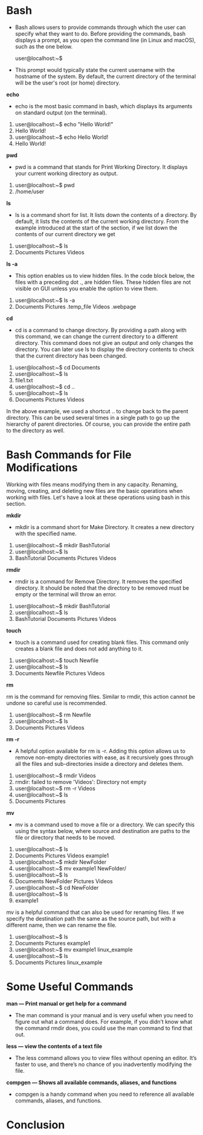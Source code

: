 <!-- bash commands cheatsheet -->

# Bash
- Bash allows users to provide commands through which the user can specify what they want to do. Before providing the commands, bash displays a prompt, as you open the command line (in Linux and macOS), such as the one below.

    user@localhost:~$

- This prompt would typically state the current username with the hostname of the system. By default, the current directory of the terminal will be the user's root (or home) directory.

**echo**
- echo is the most basic command in bash, which displays its arguments on standard output (on the terminal).
1. user@localhost:~$ echo "Hello World!"
2. Hello World!
3. user@localhost:~$ echo Hello World!
4. Hello World!

**pwd**
- pwd is a command that stands for Print Working Directory. It displays your current working directory as output.
1. user@localhost:~$ pwd
2. /home/user

**ls**
- ls is a command short for list. It lists down the contents of a directory. By default, it lists the contents of the current working directory. From the example introduced at the start of the section, if we list down the contents of our current directory we get
1. user@localhost:~$ ls
2. Documents Pictures Videos

**ls -a**
- This option enables us to view hidden files. In the code block below, the files with a preceding dot ., are hidden files. These hidden files are not visible on GUI unless you enable the option to view them.
1. user@localhost:~$ ls -a
2. Documents Pictures .temp_file Videos .webpage

**cd**
- cd is a command to change directory. By providing a path along with this command, we can change the current directory to a different directory. This command does not give an output and only changes the directory. You can later use ls to display the directory contents to check that the current directory has been changed.
1. user@localhost:~$ cd Documents
2. user@localhost:~$ ls
3. file1.txt 
4. user@localhost:~$ cd ..
5. user@localhost:~$ ls
6. Documents Pictures Videos

In the above example, we used a shortcut .. to change back to the parent directory. This can be used several times in a single path to go up the hierarchy of parent directories. Of course, you can provide the entire path to the directory as well.

# Bash Commands for File Modifications
Working with files means modifying them in any capacity. Renaming, moving, creating, and deleting new files are the basic operations when working with files. Let's have a look at these operations using bash in this section.

**mkdir**
- mkdir is a command short for Make Directory. It creates a new directory with the specified name.

1. user@localhost:~$ mkdir BashTutorial
2. user@localhost:~$ ls
3. BashTutorial Documents Pictures Videos

**rmdir**
- rmdir is a command for Remove Directory. It removes the specified directory. It should be noted that the directory to be removed must be empty or the terminal will throw an error.

1. user@localhost:~$ mkdir BashTutorial
2. user@localhost:~$ ls
3. BashTutorial Documents Pictures Videos

**touch**
- touch is a command used for creating blank files. This command only creates a blank file and does not add anything to it.

1. user@localhost:~$ touch Newfile
2. user@localhost:~$ ls
3. Documents Newfile Pictures Videos

**rm**

rm is the command for removing files. Similar to rmdir, this action cannot be undone so careful use is recommended.

1. user@localhost:~$ rm Newfile
2. user@localhost:~$ ls
3. Documents Pictures Videos

**rm -r**
- A helpful option available for rm is -r. Adding this option allows us to remove non-empty directories with ease, as it recursively goes through all the files and sub-directories inside a directory and deletes them.

1. user@localhost:~$ rmdir Videos
2. rmdir: failed to remove 'Videos': Directory not empty
3. user@localhost:~$ rm -r Videos
4. user@localhost:~$ ls
5. Documents Pictures 

**mv**
- mv is a command used to move a file or a directory. We can specify this using the syntax below, where source and destination are paths to the file or directory that needs to be moved.

1. user@localhost:~$ ls
2. Documents Pictures Videos example1
3. user@localhost:~$ mkdir NewFolder
4. user@localhost:~$ mv example1 NewFolder/
5. user@localhost:~$ ls
6. Documents NewFolder Pictures Videos
7. user@localhost:~$ cd NewFolder
8. user@localhost:~$ ls
9. example1

mv is a helpful command that can also be used for renaming files. If we specify the destination path the same as the source path, but with a different name, then we can rename the file.

1. user@localhost:~$ ls
2. Documents Pictures example1
3. user@localhost:~$ mv example1 linux_example
4. user@localhost:~$ ls
5. Documents Pictures linux_example

# Some Useful Commands

**man — Print manual or get help for a command**

- The man command is your manual and is very useful when you need to figure out what a command does. For example, if you didn’t know what the command rmdir does, you could use the man command to find that out.

**less — view the contents of a text file**

- The less command allows you to view files without opening an editor. It’s faster to use, and there’s no chance of you inadvertently modifying the file.

**compgen — Shows all available commands, aliases, and functions**

- compgen is a handy command when you need to reference all available commands, aliases, and functions.


# Conclusion




